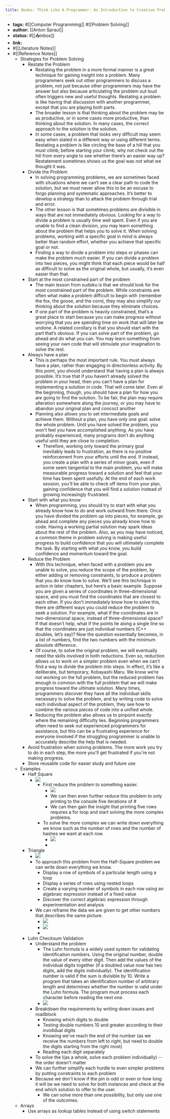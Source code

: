 ```yaml
---
title: Books: Think Like A Programmer: An Introduction to Creative Problem Solving
---
```


- **tags:** #[[Computer Programming]] #[[Problem Solving]]
- **author:** [[Anton Spraul]]
- **status:** #[[📥inbox]]
- **link:**
- #[[Literature Notes]]
- #[[Reference Notes]]
	- Strategies for Problem Solving
		- Restate the Problem
			- Restating the problem in a more formal manner is a great technique for gaining insight into a problem. Many programmers seek out other programmers to discuss a problem, not just because other programmers may have the answer but also because articulating the problem out loud often triggers new and useful thoughts. Restating a problem is like having that discussion with another programmer, except that you are playing both parts.
			- The broader lesson is that thinking about the problem may be as productive, or in some cases more productive, than thinking about the solution. In many cases, the correct approach to the solution is the solution.
			- In some cases, a problem that looks very difficult may seem easy when stated in a different way or using different terms. Restating a problem is like circling the base of a hill that you must climb; before starting your climb, why not check out the hill from every angle to see whether there’s an easier way up? Restatement sometimes shows us the goal was not what we thought it was.
		- Divide the Problem
			- In solving programming problems, we are sometimes faced with situations where we can’t see a clear path to code the solution, but we must never allow this to be an excuse to forgo planning and systematic approaches. It’s better to develop a strategy than to attack the problem through trial and error.
			- The other lesson is that sometimes problems are divisible in ways that are not immediately obvious. Looking for a way to divide a problem is usually time well spent. Even if you are unable to find a clean division, you may learn something about the problem that helps you to solve it. When solving problems, working with a specific goal in mind is always better than random effort, whether you achieve that specific goal or not.
			- Finding a way to divide a problem into steps or phases can make the problem much easier. If you can divide a problem into two pieces, you might think that each piece would be half as difficult to solve as the original whole, but usually, it’s even easier than that.
		- Start at the most constrained part of the problem
			- The main lesson from sudoku is that we should look for the most constrained part of the problem. While constraints are often what make a problem difficult to begin with (remember the fox, the goose, and the corn), they may also simplify our thinking about the solution because they eliminate choices.
			- If one part of the problem is heavily constrained, that’s a great place to start because you can make progress without worrying that you are spending time on work that will later be undone. A related corollary is that you should start with the part that’s obvious. If you can solve part of the problem, go ahead and do what you can. You may learn something from seeing your own code that will stimulate your imagination to solve the rest.
		- Always have a plan
			- This is perhaps the most important rule. You must always have a plan, rather than engaging in directionless activity. By this point, you should understand that having a plan is always possible. It’s true that if you haven’t already solved the problem in your head, then you can’t have a plan for implementing a solution in code. That will come later. Even at the beginning, though, you should have a plan for how you are going to find the solution. To be fair, the plan may require alteration somewhere along the journey, or you may have to abandon your original plan and concoct another
			- Planning also allows you to set intermediate goals and achieve them. Without a plan, you have only one goal: solve the whole problem. Until you have solved the problem, you won’t feel you have accomplished anything. As you have probably experienced, many programs don’t do anything useful until they are close to completion.
				- Therefore, working only toward the primary goal inevitably leads to frustration, as there is no positive reinforcement from your efforts until the end. If instead, you create a plan with a series of minor goals, even if some seem tangential to the main problem, you will make measurable progress toward a solution and feel that your time has been spent usefully. At the end of each work session, you’ll be able to check off items from your plan, gaining confidence that you will find a solution instead of growing increasingly frustrated.
		- Start with what you know
			- When programming, you should try to start with what you already know how to do and work outward from there. Once you have divided the problem up into pieces, for example, go ahead and complete any pieces you already know how to code. Having a working partial solution may spark ideas about the rest of the problem. Also, as you may have noticed, a common theme in problem solving is making useful progress to build confidence that you will ultimately complete the task. By starting with what you know, you build confidence and momentum toward the goal.
		- Reduce the Problem
			- With this technique, when faced with a problem you are unable to solve, you reduce the scope of the problem, by either adding or removing constraints, to produce a problem that you do know how to solve. We’ll see this technique in action in later chapters, but here’s a basic example. Suppose you are given a series of coordinates in three-dimensional space, and you must find the coordinates that are closest to each other. If you don’t immediately know how to solve this, there are different ways you could reduce the problem to seek a solution. For example, what if the coordinates are in two-dimensional space, instead of three-dimensional space? If that doesn’t help, what if the points lie along a single line so that the coordinates are just individual numbers (C++ doubles, let’s say)? Now the question essentially becomes, in a list of numbers, find the two numbers with the minimum absolute difference.
			- Of course, to solve the original problem, we will eventually need the skills involved in both reductions. Even so, reduction allows us to work on a simpler problem even when we can’t find a way to divide the problem into steps. In effect, it’s like a deliberate, but temporary, Kobayashi Maru. We know we’re not working on the full problem, but the reduced problem has enough in common with the full problem that we will make progress toward the ultimate solution. Many times, programmers discover they have all the individual skills necessary to solve the problem, and by writing code to solve each individual aspect of the problem, they see how to combine the various pieces of code into a unified whole.
			- Reducing the problem also allows us to pinpoint exactly where the remaining difficulty lies. Beginning programmers often need to seek out experienced programmers for assistance, but this can be a frustrating experience for everyone involved if the struggling programmer is unable to accurately describe the help that is needed.
		- Avoid frustration when solving problems. The more work you try to do in each step, the more you'll get frustrated if you're not making progress.
		- Store reusable code for easier study and future use
	- Examples
		- Half Square
			- ![](https://firebasestorage.googleapis.com/v0/b/firescript-577a2.appspot.com/o/imgs%2Fapp%2FReligion%2F1ZxPCRZF_U.png?alt=media&token=6a0072bc-269a-4d4b-b2df-dedbd506cc77)
				- First reduce the problem to something easier.
					- ![](https://firebasestorage.googleapis.com/v0/b/firescript-577a2.appspot.com/o/imgs%2Fapp%2FReligion%2FFO9MJdDZrn.png?alt=media&token=1e62bb67-76fa-4ccd-87c8-691e6c6ba96b)
					- We can then even further reduce this problem to only printing to the console five iterations of #
					- We can then gain the insight that printing five rows requires a for loop and start solving the more complex problems.
				- To solve the more complex we can write down everything we know such as the number of rows and the number of hashes we want at each row.
					- ![](https://firebasestorage.googleapis.com/v0/b/firescript-577a2.appspot.com/o/imgs%2Fapp%2FReligion%2FlZu3czNPIy.png?alt=media&token=15ce69c0-63be-46cd-9517-cb3377892ad9)
					-
		- Triangle
			- ![](https://firebasestorage.googleapis.com/v0/b/firescript-577a2.appspot.com/o/imgs%2Fapp%2FReligion%2FegmaaXNFq9.png?alt=media&token=f02c80af-a083-42b6-a1e0-df19f07913d2)
			- To approach this problem from the Half-Square problem we can write down everything we know.
				- Display a row of symbols of a particular length using a loop
				- Display a series of rows using nested loops
				- Create a varying number of symbols in each row using an algebraic expression instead of a fixed value
				- Discover the correct algebraic expression through experimentation and analysis
			- We can reframe the data we are given to get other numbers that describes the same picture.
				- ![](https://firebasestorage.googleapis.com/v0/b/firescript-577a2.appspot.com/o/imgs%2Fapp%2FReligion%2FyP4pWc63fi.png?alt=media&token=5cfe95b6-f022-419e-a1cf-5f31572341a4)
				- ![](https://firebasestorage.googleapis.com/v0/b/firescript-577a2.appspot.com/o/imgs%2Fapp%2FReligion%2FHvunjVkb_T.png?alt=media&token=5f8aaccb-a8f0-4ca2-8f6e-3006eddc9d31)
				-
		- Luhn Checksum Validation
			- Understand the problem
				- The Luhn formula is a widely used system for validating identification numbers. Using the original number, double the value of every other digit. Then add the values of the individual digits together (if a doubled value now has two digits, add the digits individually). The identification number is valid if the sum is divisible by 10. Write a program that takes an identification number of arbitrary length and determines whether the number is valid under the Luhn formula. The program must process each character before reading the next one.
				- ![](https://firebasestorage.googleapis.com/v0/b/firescript-577a2.appspot.com/o/imgs%2Fapp%2FReligion%2FdcLbkYPggl.png?alt=media&token=461c55ef-acd5-4a22-8ad8-efd944c49168)
			- Breakdown the requirements by writing down issues and roadblock
				- Knowing which digits to double
				- Testing double numbers 10 and greater according to their invididual digits
				- Knowing we've reach the end of the number (as we receive the numbers from left to right, but need to double the digits starting from the right most)
				- Reading each digit separately
			- To solve the I(as a whole, solve each problem individually) -- the order doesn't matter
			- We can further simplify each hurdle to even simpler problems by putting constraints to each problem
			- Because we don't know if the pin is odd or even or how long it will be we need to solve for both instances and check at the end which solution to offer to the user.
				- We can solve more than one possibility, but only use one of the outcomes.
	- Arrays
		- Use arrays as lookup tables instead of using switch statements